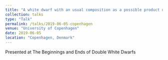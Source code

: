 ```yaml
---
title: "A white dwarf with an usual composition as a possible product of a binary merger"
collection: talks
type: "Talk"
permalink: /talks/2019-06-05-copenhagen
venue: "University of Copenhagen"
date: 2019-06-05
location: "Copenhagen, Denmark"
---
```


Presented at The Beginnings and Ends of Double White Dwarfs
